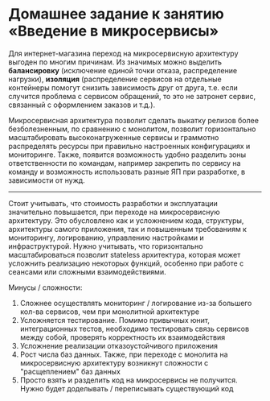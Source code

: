# Домашнее задание к занятию «Введение в микросервисы»

Для интернет-магазина переход на микросервисную архитектуру выгоден по многим причинам. Из значимых можно выделить **балансировку** (исключение единой точки отказа, распределение нагрузки), **изоляция** (распределение сервисов на отдельные контейнеры помогут снизить зависимость друг от друга, т.е. если случится проблема с сервисом обращений, то это не затронет сервис, связанный с оформлением заказов и т.д.).

Микросервисная архитектура позволит сделать выкатку релизов более безболезненным, по сравнению с монолитом, позволит горизонтально масштабировать высоконагруженные сервисы и граммотно распределять ресурсы при правильно настроенных конфигурациях и мониторинге. Также, появится возможность удобно разделить зоны ответственности по командам, например закрепить по сервису на команду и возможность использовать разные ЯП при разработке, в зависимости от нужд. 

___

Стоит учитывать, что стоимость разработки и эксплуатации значительно повышается, при переходе на микросервисную архитектуру. Это обусловлено как и усложнением кода, структуры, архитектуры самого приложения, так и повышенным требованиям к мониторингу, логированию, управлению настройками и инфраструктурой. Нужно учитывать, что горизонтально масштабироваться позволит stateless архитектура, которая может усложнить реализацию некоторых функций, особенно при работе с сеансами или сложными взаимодействиями.  

Минусы / сложности:

1. Сложнее осуществлять мониторинг / логирование из-за большего кол-ва сервисов, чем при монолитной архитектуре
2. Усложняется тестирование. Помимо привычных юнит, интеграционных тестов, необходимо тестировать связь сервисов между собой, проверять корректность их взаимодействия
3. Усложнение реализации отказоустойчивого приложения
4. Рост числа баз данных. Также, при переходе с монолита на микросервисную архитектуру возникнут сложности с "расщеплением" баз данных
5. Просто взять и разделить код на микросервисы не получится. Нужно будет доделывать / переписывать существующий код
